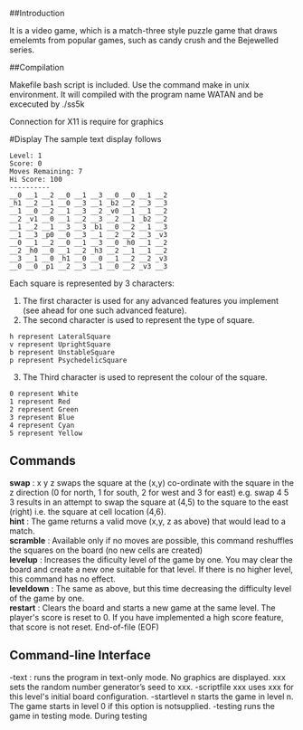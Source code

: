 ##Introduction

It is a video game, which is a match-three style puzzle game that draws emelemts from popular games, such as candy crush and the Bejewelled series.

##Compilation

Makefile bash script is included. Use the command make in unix environment. It will compiled with the program name WATAN and be excecuted by ./ss5k

Connection for X11 is require for graphics

#Display
The sample text display follows

```
Level: 1
Score: 0
Moves Remaining: 7
Hi Score: 100
----------
__0 __1 __2 __0 __1 __3 __0 __0 __1 __2
_h1 __2 __1 __0 __3 __1 _b2 __2 __3 __3
__1 __0 __2 __1 __3 __2 _v0 __1 __1 __2
__2 _v1 __0 __1 __2 __3 __2 __1 _b2 __2
__1 __2 __1 __3 __3 _b1 __0 __2 __1 __3
__1 __3 _p0 __0 __3 __1 __2 __2 __3 _v3
__0 __1 __2 __0 __1 __3 __0 _h0 __1 __2
__2 _h0 __0 __1 __2 _h3 __2 __1 __1 __2
__3 __1 __0 _h1 __0 __0 __1 __2 __2 _v3
__0 __0 _p1 __2 __3 __1 __0 __2 _v3 __3
```

Each square is represented by 3 characters: <br />
1. The first character is used for any advanced features you implement (see ahead for one such advanced feature). <br />
2. The second character is used to represent the type of square. 
```
h represent LateralSquare
v represent UprightSquare
b represent UnstableSquare
p represent PsychedelicSquare
```
3. The Third character is used to represent the colour of the square.
```
0 represent White
1 represent Red
2 represent Green
3 represent Blue
4 represent Cyan
5 represent Yellow
```
## Commands
**swap** :  x y z swaps the square at the (x,y) co-ordinate with the square in the z direction (0 for north, 1 for south, 2 for west and 3 for east) e.g. swap 4 5 3 results in an attempt to swap the square at (4,5) to the square to the east (right) i.e. the square at cell location (4,6). <br />
**hint** : The game returns a valid move (x,y, z as above) that would lead to a match. <br />
**scramble** : Available only if no moves are possible, this command reshuffles the squares on the board (no new cells are created) <br />
**levelup** : Increases the dificulty level of the game by one. You may clear the board and create a new one suitable for that level. If there is no higher level, this command has no effect. <br />
**leveldown** : The same as above, but this time decreasing the difficulty level of the game by one. <br />
**restart** : Clears the board and starts a new game at the same level. The player's score is reset to 0. If you have implemented a high score feature, that score is not reset. End-of-file (EOF) <br />


## Command-line Interface
-text : runs the program in text-only mode. No graphics are displayed. 
xxx sets the random number generator’s seed to xxx. 
-scriptfile xxx uses xxx for this level's initial board configuration. 
-startlevel n starts the game in level n. The game starts in level 0 if this option is notsupplied.
-testing runs the game in testing mode. During testing

